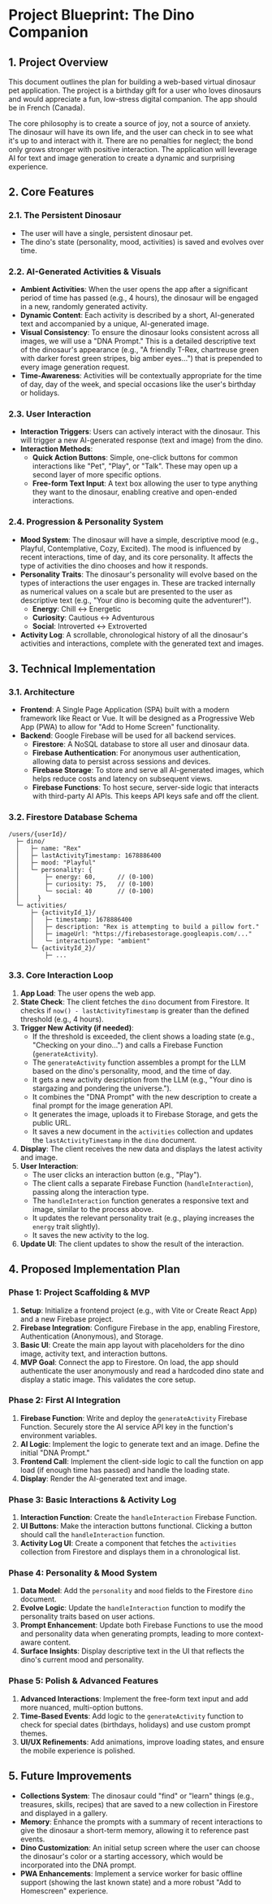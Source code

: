 # Project Blueprint: The Dino Companion

## 1. Project Overview

This document outlines the plan for building a web-based virtual dinosaur pet application. The project is a birthday gift for a user who loves dinosaurs and would appreciate a fun, low-stress digital companion. The app should be in French (Canada).

The core philosophy is to create a source of joy, not a source of anxiety. The dinosaur will have its own life, and the user can check in to see what it's up to and interact with it. There are no penalties for neglect; the bond only grows stronger with positive interaction. The application will leverage AI for text and image generation to create a dynamic and surprising experience.

## 2. Core Features

### 2.1. The Persistent Dinosaur

- The user will have a single, persistent dinosaur pet.
- The dino's state (personality, mood, activities) is saved and evolves over time.

### 2.2. AI-Generated Activities & Visuals

- **Ambient Activities**: When the user opens the app after a significant period of time has passed (e.g., 4 hours), the dinosaur will be engaged in a new, randomly generated activity.
- **Dynamic Content**: Each activity is described by a short, AI-generated text and accompanied by a unique, AI-generated image.
- **Visual Consistency**: To ensure the dinosaur looks consistent across all images, we will use a "DNA Prompt." This is a detailed descriptive text of the dinosaur's appearance (e.g., "A friendly T-Rex, chartreuse green with darker forest green stripes, big amber eyes...") that is prepended to every image generation request.
- **Time-Awareness**: Activities will be contextually appropriate for the time of day, day of the week, and special occasions like the user's birthday or holidays.

### 2.3. User Interaction

- **Interaction Triggers**: Users can actively interact with the dinosaur. This will trigger a new AI-generated response (text and image) from the dino.
- **Interaction Methods**:
    - **Quick Action Buttons**: Simple, one-click buttons for common interactions like "Pet", "Play", or "Talk". These may open up a second layer of more specific options.
    - **Free-form Text Input**: A text box allowing the user to type anything they want to the dinosaur, enabling creative and open-ended interactions.

### 2.4. Progression & Personality System

- **Mood System**: The dinosaur will have a simple, descriptive mood (e.g., Playful, Contemplative, Cozy, Excited). The mood is influenced by recent interactions, time of day, and its core personality. It affects the type of activities the dino chooses and how it responds.
- **Personality Traits**: The dinosaur's personality will evolve based on the types of interactions the user engages in. These are tracked internally as numerical values on a scale but are presented to the user as descriptive text (e.g., "Your dino is becoming quite the adventurer!").
    - **Energy**: Chill ↔ Energetic
    - **Curiosity**: Cautious ↔ Adventurous
    - **Social**: Introverted ↔ Extroverted
- **Activity Log**: A scrollable, chronological history of all the dinosaur's activities and interactions, complete with the generated text and images.

## 3. Technical Implementation

### 3.1. Architecture

- **Frontend**: A Single Page Application (SPA) built with a modern framework like React or Vue. It will be designed as a Progressive Web App (PWA) to allow for "Add to Home Screen" functionality.
- **Backend**: Google Firebase will be used for all backend services.
    - **Firestore**: A NoSQL database to store all user and dinosaur data.
    - **Firebase Authentication**: For anonymous user authentication, allowing data to persist across sessions and devices.
    - **Firebase Storage**: To store and serve all AI-generated images, which helps reduce costs and latency on subsequent views.
    - **Firebase Functions**: To host secure, server-side logic that interacts with third-party AI APIs. This keeps API keys safe and off the client.

### 3.2. Firestore Database Schema

```
/users/{userId}/
  ├─ dino/
  │   ├─ name: "Rex"
  │   ├─ lastActivityTimestamp: 1678886400
  │   ├─ mood: "Playful"
  │   └─ personality: {
  │       ├─ energy: 60,      // (0-100)
  │       ├─ curiosity: 75,   // (0-100)
  │       └─ social: 40       // (0-100)
  │     }
  └─ activities/
      ├─ {activityId_1}/
      │   ├─ timestamp: 1678886400
      │   ├─ description: "Rex is attempting to build a pillow fort."
      │   ├─ imageUrl: "https://firebasestorage.googleapis.com/..."
      │   └─ interactionType: "ambient"
      └─ {activityId_2}/
          ├─ ...
```

### 3.3. Core Interaction Loop

1.  **App Load**: The user opens the web app.
2.  **State Check**: The client fetches the `dino` document from Firestore. It checks if `now() - lastActivityTimestamp` is greater than the defined threshold (e.g., 4 hours).
3.  **Trigger New Activity (if needed)**:
    - If the threshold is exceeded, the client shows a loading state (e.g., "Checking on your dino...") and calls a Firebase Function (`generateActivity`).
    - The `generateActivity` function assembles a prompt for the LLM based on the dino's personality, mood, and the time of day.
    - It gets a new activity description from the LLM (e.g., "Your dino is stargazing and pondering the universe.").
    - It combines the "DNA Prompt" with the new description to create a final prompt for the image generation API.
    - It generates the image, uploads it to Firebase Storage, and gets the public URL.
    - It saves a new document in the `activities` collection and updates the `lastActivityTimestamp` in the `dino` document.
4.  **Display**: The client receives the new data and displays the latest activity and image.
5.  **User Interaction**:
    - The user clicks an interaction button (e.g., "Play").
    - The client calls a separate Firebase Function (`handleInteraction`), passing along the interaction type.
    - The `handleInteraction` function generates a responsive text and image, similar to the process above.
    - It updates the relevant personality trait (e.g., playing increases the `energy` trait slightly).
    - It saves the new activity to the log.
6.  **Update UI**: The client updates to show the result of the interaction.

## 4. Proposed Implementation Plan

### Phase 1: Project Scaffolding & MVP

1.  **Setup**: Initialize a frontend project (e.g., with Vite or Create React App) and a new Firebase project.
2.  **Firebase Integration**: Configure Firebase in the app, enabling Firestore, Authentication (Anonymous), and Storage.
3.  **Basic UI**: Create the main app layout with placeholders for the dino image, activity text, and interaction buttons.
4.  **MVP Goal**: Connect the app to Firestore. On load, the app should authenticate the user anonymously and read a hardcoded dino state and display a static image. This validates the core setup.

### Phase 2: First AI Integration

1.  **Firebase Function**: Write and deploy the `generateActivity` Firebase Function. Securely store the AI service API key in the function's environment variables.
2.  **AI Logic**: Implement the logic to generate text and an image. Define the initial "DNA Prompt."
3.  **Frontend Call**: Implement the client-side logic to call the function on app load (if enough time has passed) and handle the loading state.
4.  **Display**: Render the AI-generated text and image.

### Phase 3: Basic Interactions & Activity Log

1.  **Interaction Function**: Create the `handleInteraction` Firebase Function.
2.  **UI Buttons**: Make the interaction buttons functional. Clicking a button should call the `handleInteraction` function.
3.  **Activity Log UI**: Create a component that fetches the `activities` collection from Firestore and displays them in a chronological list.

### Phase 4: Personality & Mood System

1.  **Data Model**: Add the `personality` and `mood` fields to the Firestore `dino` document.
2.  **Evolve Logic**: Update the `handleInteraction` function to modify the personality traits based on user actions.
3.  **Prompt Enhancement**: Update both Firebase Functions to use the mood and personality data when generating prompts, leading to more context-aware content.
4.  **Surface Insights**: Display descriptive text in the UI that reflects the dino's current mood and personality.

### Phase 5: Polish & Advanced Features

1.  **Advanced Interactions**: Implement the free-form text input and add more nuanced, multi-option buttons.
2.  **Time-Based Events**: Add logic to the `generateActivity` function to check for special dates (birthdays, holidays) and use custom prompt themes.
3.  **UI/UX Refinements**: Add animations, improve loading states, and ensure the mobile experience is polished.

## 5. Future Improvements

- **Collections System**: The dinosaur could "find" or "learn" things (e.g., treasures, skills, recipes) that are saved to a new collection in Firestore and displayed in a gallery.
- **Memory**: Enhance the prompts with a summary of recent interactions to give the dinosaur a short-term memory, allowing it to reference past events.
- **Dino Customization**: An initial setup screen where the user can choose the dinosaur's color or a starting accessory, which would be incorporated into the DNA prompt.
- **PWA Enhancements**: Implement a service worker for basic offline support (showing the last known state) and a more robust "Add to Homescreen" experience.
